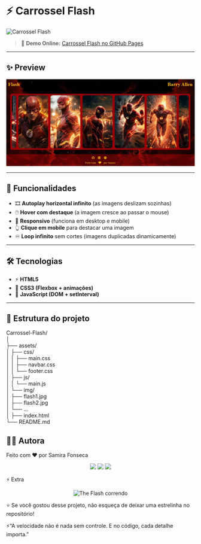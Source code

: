 # ⚡ Carrossel Flash  

![Carrossel Flash](assets/img/Carrossel-Flash-Google-Chrome-2025-08-25-20-14-55.gif)
  

> 🔗 **Demo Online:** [Carrossel Flash no GitHub Pages](https://samirasfonseca.github.io/carrossel-flash/)  

---

## ✨ Preview  
<p align="center">
  <img src="assets/img/flash.jpg" alt="Preview do Carrossel Flash" width="600px"/>
</p>  

---

## 🚀 Funcionalidades  
- 🎞️ **Autoplay horizontal infinito** (as imagens deslizam sozinhas)  
- 🖱️ **Hover com destaque** (a imagem cresce ao passar o mouse)  
- 📱 **Responsivo** (funciona em desktop e mobile)  
- 👆 **Clique em mobile** para destacar uma imagem  
- ♾️ **Loop infinito** sem cortes (imagens duplicadas dinamicamente)  

---

## 🛠️ Tecnologias  
- ⚡ **HTML5**  
- 🎨 **CSS3 (Flexbox + animações)**  
- 🧩 **JavaScript (DOM + setInterval)**  

---

## 📂 Estrutura do projeto  

Carrossel-Flash/<br>
│<br>
├── assets/<br>
│   ├── css/<br>
│   │   ├── main.css<br>
│   │   ├── navbar.css<br>
│   │   └── footer.css<br>
│   ├── js/<br>
│   │   └── main.js<br>
│   └── img/<br>
│       ├── flash1.jpg<br>
│       ├── flash2.jpg<br>
│       └── ...<br>
│
├── index.html<br>
└── README.md<br>

## 👩‍💻 Autora

Feito com ❤️ por Samira Fonseca

<p align="center"> <a href="https://github.com/samirasfonseca"><img src="https://img.shields.io/badge/GitHub-000?style=for-the-badge&logo=github&logoColor=white"></a> <a href="https://www.linkedin.com/in/samirasfonseca"><img src="https://img.shields.io/badge/LinkedIn-0077B5?style=for-the-badge&logo=linkedin&logoColor=white"></a> <a href="http://t.me/samirasfonseca"><img src="https://img.shields.io/badge/Telegram-26A5E4?style=for-the-badge&logo=telegram&logoColor=white"></a> </p>

⚡ Extra

<p align="center"> <img src="https://media2.giphy.com/media/v1.Y2lkPTc5MGI3NjExOTl1NDN4aWdvMmM1ZXliOXlyNGNveGRyanBvdWE0cmV6ZmFtOWg0byZlcD12MV9pbnRlcm5hbF9naWZfYnlfaWQmY3Q9Zw/3ornjIhZGFWpbcGMAU/giphy.gif" width="250px" alt="The Flash correndo"/> </p>

⭐ Se você gostou desse projeto, não esqueça de deixar uma estrelinha no repositório!

⚡“A velocidade não é nada sem controle. E no código, cada detalhe importa.”